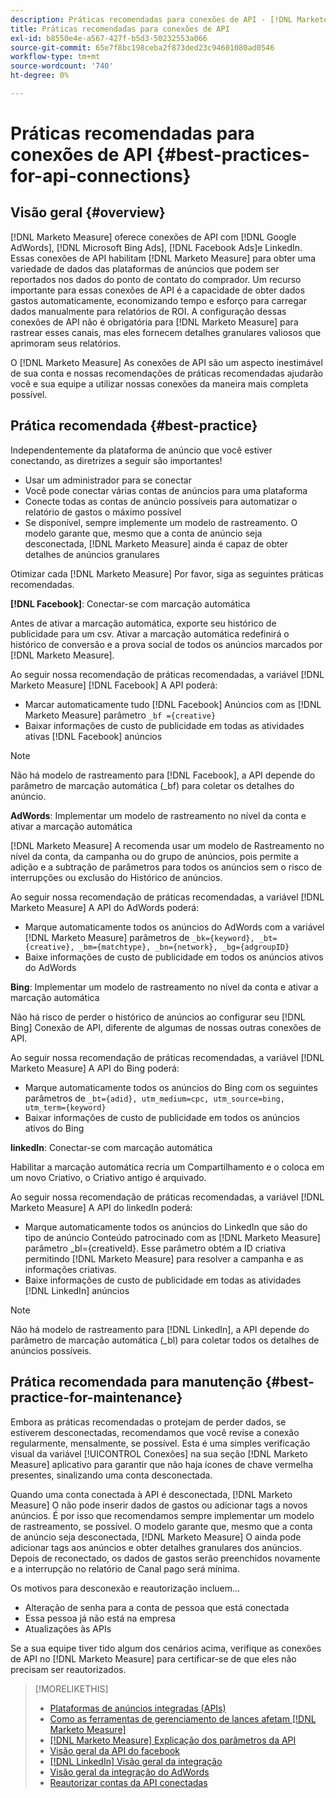 ```yaml
---
description: Práticas recomendadas para conexões de API - [!DNL Marketo Measure] - Documentação do produto
title: Práticas recomendadas para conexões de API
exl-id: b8550e4e-a567-427f-b5d3-50232553a066
source-git-commit: 65e7f8bc198ceba2f873ded23c94601080ad0546
workflow-type: tm+mt
source-wordcount: '740'
ht-degree: 0%

---
```


# Práticas recomendadas para conexões de API {#best-practices-for-api-connections}

## Visão geral {#overview}

[!DNL Marketo Measure] oferece conexões de API com [!DNL Google AdWords], [!DNL Microsoft Bing Ads], [!DNL Facebook Ads]e LinkedIn. Essas conexões de API habilitam [!DNL Marketo Measure] para obter uma variedade de dados das plataformas de anúncios que podem ser reportados nos dados do ponto de contato do comprador. Um recurso importante para essas conexões de API é a capacidade de obter dados gastos automaticamente, economizando tempo e esforço para carregar dados manualmente para relatórios de ROI. A configuração dessas conexões de API não é obrigatória para [!DNL Marketo Measure] para rastrear esses canais, mas eles fornecem detalhes granulares valiosos que aprimoram seus relatórios.

O [!DNL Marketo Measure] As conexões de API são um aspecto inestimável de sua conta e nossas recomendações de práticas recomendadas ajudarão você e sua equipe a utilizar nossas conexões da maneira mais completa possível.

## Prática recomendada {#best-practice}

Independentemente da plataforma de anúncio que você estiver conectando, as diretrizes a seguir são importantes!

* Usar um administrador para se conectar
* Você pode conectar várias contas de anúncios para uma plataforma
* Conecte todas as contas de anúncio possíveis para automatizar o relatório de gastos o máximo possível
* Se disponível, sempre implemente um modelo de rastreamento. O modelo garante que, mesmo que a conta de anúncio seja desconectada, [!DNL Marketo Measure] ainda é capaz de obter detalhes de anúncios granulares

Otimizar cada [!DNL Marketo Measure] Por favor, siga as seguintes práticas recomendadas.

**[!DNL Facebook]**: Conectar-se com marcação automática

Antes de ativar a marcação automática, exporte seu histórico de publicidade para um csv. Ativar a marcação automática redefinirá o histórico de conversão e a prova social de todos os anúncios marcados por [!DNL Marketo Measure].

Ao seguir nossa recomendação de práticas recomendadas, a variável [!DNL Marketo Measure] [!DNL Facebook] A API poderá:

* Marcar automaticamente tudo [!DNL Facebook] Anúncios com as [!DNL Marketo Measure] parâmetro `_bf ={creative}`
* Baixar informações de custo de publicidade em todas as atividades ativas [!DNL Facebook] anúncios

>[!NOTE]
>
>Não há modelo de rastreamento para [!DNL Facebook], a API depende do parâmetro de marcação automática (_bf) para coletar os detalhes do anúncio.

**AdWords**: Implementar um modelo de rastreamento no nível da conta e ativar a marcação automática

[!DNL Marketo Measure] A recomenda usar um modelo de Rastreamento no nível da conta, da campanha ou do grupo de anúncios, pois permite a adição e a subtração de parâmetros para todos os anúncios sem o risco de interrupções ou exclusão do Histórico de anúncios.

Ao seguir nossa recomendação de práticas recomendadas, a variável [!DNL Marketo Measure] A API do AdWords poderá:

* Marque automaticamente todos os anúncios do AdWords com a variável [!DNL Marketo Measure] parâmetros de `_bk={keyword}, _bt={creative}, _bm={matchtype}, _bn={network}, _bg={adgroupID}`
* Baixe informações de custo de publicidade em todos os anúncios ativos do AdWords

**Bing**: Implementar um modelo de rastreamento no nível da conta e ativar a marcação automática

Não há risco de perder o histórico de anúncios ao configurar seu [!DNL Bing] Conexão de API, diferente de algumas de nossas outras conexões de API.

Ao seguir nossa recomendação de práticas recomendadas, a variável [!DNL Marketo Measure] A API do Bing poderá:
* Marque automaticamente todos os anúncios do Bing com os seguintes parâmetros de `_bt={adid}, utm_medium=cpc, utm_source=bing, utm_term={keyword}`
* Baixar informações de custo de publicidade em todos os anúncios ativos do Bing

**linkedIn**: Conectar-se com marcação automática

Habilitar a marcação automática recria um Compartilhamento e o coloca em um novo Criativo, o Criativo antigo é arquivado.

Ao seguir nossa recomendação de práticas recomendadas, a variável [!DNL Marketo Measure] A API do linkedIn poderá:

* Marque automaticamente todos os anúncios do LinkedIn que são do tipo de anúncio Conteúdo patrocinado com as [!DNL Marketo Measure] parâmetro _bl={creativeId}. Esse parâmetro obtém a ID criativa permitindo [!DNL Marketo Measure] para resolver a campanha e as informações criativas.
* Baixe informações de custo de publicidade em todas as atividades [!DNL LinkedIn] anúncios

>[!NOTE]
>
>Não há modelo de rastreamento para [!DNL LinkedIn], a API depende do parâmetro de marcação automática (_bl) para coletar todos os detalhes de anúncios possíveis.

## Prática recomendada para manutenção {#best-practice-for-maintenance}

Embora as práticas recomendadas o protejam de perder dados, se estiverem desconectadas, recomendamos que você revise a conexão regularmente, mensalmente, se possível. Esta é uma simples verificação visual da variável [!UICONTROL Conexões] na sua seção [!DNL Marketo Measure] aplicativo para garantir que não haja ícones de chave vermelha presentes, sinalizando uma conta desconectada.

Quando uma conta conectada à API é desconectada, [!DNL Marketo Measure] O não pode inserir dados de gastos ou adicionar tags a novos anúncios. É por isso que recomendamos sempre implementar um modelo de rastreamento, se possível. O modelo garante que, mesmo que a conta de anúncio seja desconectada, [!DNL Marketo Measure] O ainda pode adicionar tags aos anúncios e obter detalhes granulares dos anúncios. Depois de reconectado, os dados de gastos serão preenchidos novamente e a interrupção no relatório de Canal pago será mínima.

Os motivos para desconexão e reautorização incluem...

* Alteração de senha para a conta de pessoa que está conectada
* Essa pessoa já não está na empresa
* Atualizações às APIs

Se a sua equipe tiver tido algum dos cenários acima, verifique as conexões de API no [!DNL Marketo Measure] para certificar-se de que eles não precisam ser reautorizados.

>[!MORELIKETHIS]
>
>* [Plataformas de anúncios integradas (APIs)](/help/api-connections/utilizing-marketo-measures-api-connections/integrated-ad-platforms.md)
>* [Como as ferramentas de gerenciamento de lances afetam [!DNL Marketo Measure]](/help/api-connections/utilizing-marketo-measures-api-connections/how-bid-management-tools-affect-marketo-measure.md)
>* [[!DNL Marketo Measure] Explicação dos parâmetros da API](/help/api-connections/utilizing-marketo-measures-api-connections/marketo-measure-parameters.md)
>* [Visão geral da API do facebook](/help/api-connections/utilizing-marketo-measures-api-connections/facebook-api.md)
>* [[!DNL LinkedIn] Visão geral da integração](/help/api-connections/utilizing-marketo-measures-api-connections/linkedin-integration.md)
>* [Visão geral da integração do AdWords](/help/api-connections/utilizing-marketo-measures-api-connections/understanding-marketo-measure-adwords-tagging.md)
>* [Reautorizar contas da API conectadas](/help/api-connections/utilizing-marketo-measures-api-connections/reauthorizing-connected-accounts.md)

